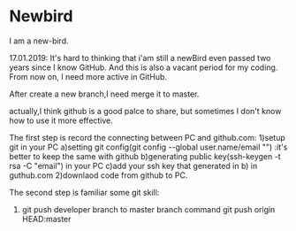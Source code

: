 # Newbird
I am a new-bird.

17.01.2019:
It's hard to thinking that i'am still a newBird even passed two years since I know GitHub.
And this is also a vacant period for my coding.
From now on, I need more active in GitHub.

After create a new branch,I need merge it to master.

actually,I think github is a good palce to share, but sometimes I don't know how to use it more effective.

The first step is record the connecting between PC and github.com:
1)setup git in your PC 
    a)setting git config(git config --global user.name/email "") :it's better to keep the same with github
    b)generating public key(ssh-keygen -t rsa -C "email") in your PC
    c)add your ssh key that generated in b) in guthub.com
2)downlaod code from github to PC.

The second step is familiar some git skill:
1) git push developer branch to master branch command
    git push origin HEAD:master
    




